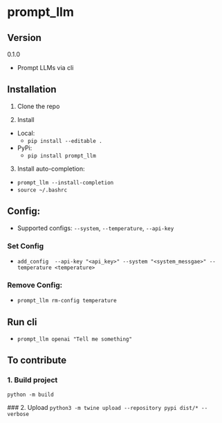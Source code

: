 # prompt_llm

## Version
0.1.0

- Prompt LLMs via cli

## Installation

1. Clone the repo

2. Install
- Local:
    - `pip install --editable .`
- PyPi:
    - `pip install prompt_llm`

3. Install auto-completion:
- `prompt_llm --install-completion`
- `source ~/.bashrc`

## Config:
- Supported configs: `--system`, `--temperature`, `--api-key`

### Set Config
- `add_config  --api-key "<api_key>" --system "<system_messgae>" --temperature <temperature>`

### Remove Config:

- `prompt_llm rm-config temperature`


## Run cli
- `prompt_llm openai "Tell me something"`


## To contribute

### 1. Build project
`python -m build`

### 2. Upload
`python3 -m twine upload --repository pypi dist/* --verbose`